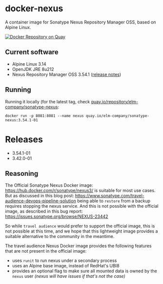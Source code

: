 # docker-nexus

A container image for Sonatype Nexus Repository Manager OSS, based on Alpine Linux.

[![Docker Repository on Quay](https://quay.io/repository/elm-company/sonatype-nexus/status "Docker Repository on Quay")](https://quay.io/repository/elm-company/sonatype-nexus)

## Current software

* Alpine Linux 3.14
* OpenJDK JRE 8u212
* Nexus Repository Manager OSS 3.54.1 ([release notes](https://help.sonatype.com/repomanager3/product-information/release-notes/2023-release-notes/sonatype-nexus-repository-3.54.0---3.54.1-release-notes))

## Running

Running it locally (for the latest tag, check [quay.io/repository/elm-company/sonatype-nexus](https://quay.io/repository/elm-company/sonatype-nexus?tab=tags):

```shell
docker run -p 8081:8081 --name nexus quay.io/elm-company/sonatype-nexus:3.54.1-01
```

# Releases
- 3.54.1-01
- 3.42.0-01

## Reasoning

The Official Sonatype Nexus Docker image: https://hub.docker.com/r/sonatype/nexus3/ is suitable for most use cases. But as discussed in this blog post:
https://www.sonatype.com/travel-audience-devops-pipeline-solution
being able to `restore` from a backup requires stopping the nexus service. And this is not possible with the official image, as described in this bug report: https://issues.sonatype.org/browse/NEXUS-23442

So while `travel audience` would prefer to support the official image, this is not possible at this time, and we hope that this lightweight image provides a suitable alternative to the community in the meantime.

The travel audience Nexus Docker image provides the following features that are not present in the official image:

* uses `runit` to run nexus under a secondary process
* uses an Alpine base image, instead of RedHat's UBI8
* provides an optional flag to make sure all mounted data is owned by the `nexus` user _(nexus will have issues if that's not the case)_

